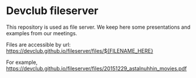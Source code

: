# Devclub fileserver

This repository is used as file server. We keep here some presentations and examples from our meetings.

Files are accessible by url: https://devclub.github.io/fileserver/files/${FILENAME_HERE}

For example, https://devclub.github.io/fileserver/files/20151229_astalnuhhin_movies.pdf
